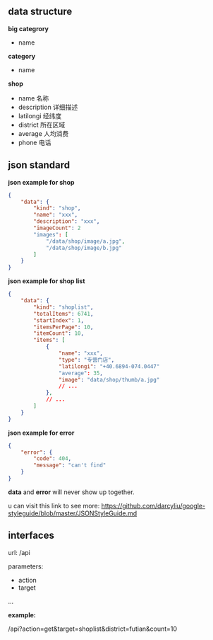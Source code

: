 data structure
--------------

**big categrory**

- name

**category**

- name

**shop**

- name 名称
- description 详细描述
- latilongi 经纬度
- district 所在区域
- average 人均消费
- phone 电话

json standard
-------------

**json example for shop**

```json
{
    "data": {
        "kind": "shop",
        "name": "xxx",
        "description": "xxx",
        "imageCount": 2
        "images": [
            "/data/shop/image/a.jpg",
            "/data/shop/image/b.jpg"
        ]
    }
}
```

**json example for shop list**

```json
{
    "data": {
        "kind": "shoplist",
        "totalItems": 6741,
        "startIndex": 1,
        "itemsPerPage": 10,
        "itemCount": 10,
        "items": [
            {
                "name": "xxx",
                "type": "专营门店",
                "latilongi": "+40.6894-074.0447"
                "average": 35,
                "image": "data/shop/thumb/a.jpg"
                // ...
            },
            // ...
        ]
    }
}
```

**json example for error**

```json
{
    "error": {
        "code": 404,
        "message": "can't find"
    }
}
```

**data** and **error** will never show up together.

u can visit this link to see more:
https://github.com/darcyliu/google-styleguide/blob/master/JSONStyleGuide.md

interfaces
----------

url: /api

parameters:

- action
- target

...

**example:**

/api?action=get&target=shoplist&district=futian&count=10
